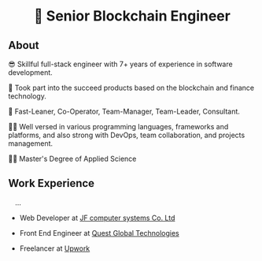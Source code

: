 <h1 align="center">👋 Senior Blockchain Engineer</h1>

## About

😎 Skillful full-stack engineer with 7+ years of experience in software development.

🚀 Took part into the succeed products based on the blockchain and finance technology.

🔭 Fast-Leaner, Co-Operator, Team-Manager, Team-Leader, Consultant.

👨‍💻 Well versed in various programming languages, frameworks and platforms, and also strong with DevOps, team collaboration, and projects management.

👨‍🎓 Master's Degree of Applied Science

## Work Experience

&emsp;...

- Web Developer at <a href="https://www.jfsys.com">JF computer systems Co. Ltd</a>

- Front End Engineer at <a href="https://questglt.com">Quest Global Technologies</a>

- Freelancer at <a href="https://upwork.com">Upwork</a>
